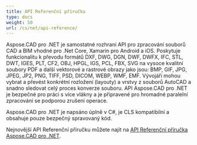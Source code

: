 ```yaml
---
title: API Referenční příručka
type: docs
weight: 50
url: /cs/net/api-reference/
---
```


Aspose.CAD pro .NET je samostatné rozhraní API pro zpracování souborů CAD a BIM vhodné pro .Net Core, Xamarin pro Android a iOS.
Poskytuje funkcionalitu k převodu formátů DXF, DWG, DGN, DWF, DWFX, IFC, STL, DWT, IGES, PLT, CF2, OBJ, HPGL, IGS, PCL, FBX, SVG na vysoce kvalitní soubory PDF a další vektorové a rastrové obrazy jako jsou: BMP, GIF, JPG, JPEG, JP2, PNG, TIFF, PSD, DICOM, WEBP, WMF, EMF.
Vývojáři mohou vybrat a převést konkrétní rozložení (layouty) a vrstvy z souborů AutoCAD a snadno sledovat celý proces konverze souboru.
API Aspose.CAD pro .NET je bezpečné pro práci s více vlákny a je připravené pro hromadné paralelní zpracování se podporou zrušení operace.

Aspose.CAD pro .NET je napsáno úplně v C#, je CLS kompatibilní a obsahuje pouze bezpečný spravovaný kód.

Nejnovější API Referenční příručku můžete najít na [API Referenční příručka Aspose.CAD pro .NET](https://reference.aspose.com/cad/net/).
